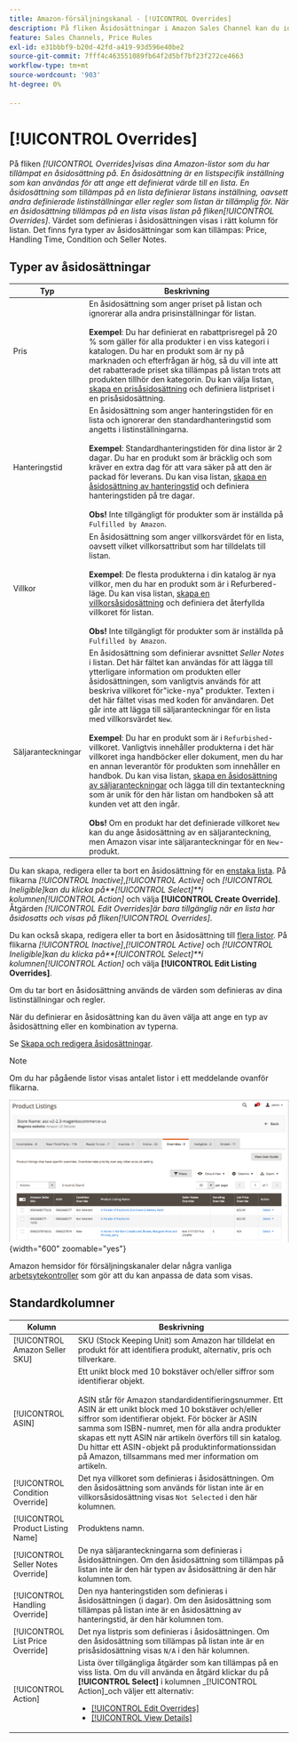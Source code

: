 ```yaml
---
title: Amazon-försäljningskanal - [!UICONTROL Overrides]
description: På fliken Åsidosättningar i Amazon Sales Channel kan du identifiera och hantera hur du tillämpar åsidosättningar i dina Amazon-listor.
feature: Sales Channels, Price Rules
exl-id: e31bbbf9-b20d-42fd-a419-93d596e40be2
source-git-commit: 7fff4c463551089fb64f2d5bf7bf23f272ce4663
workflow-type: tm+mt
source-wordcount: '903'
ht-degree: 0%

---
```


# [!UICONTROL Overrides]

På fliken _[!UICONTROL Overrides]_visas dina Amazon-listor som du har tillämpat en åsidosättning på. En åsidosättning är en listspecifik inställning som kan användas för att ange ett definierat värde till en lista. En åsidosättning som tillämpas på en lista definierar listans inställning, oavsett andra definierade listinställningar eller regler som listan är tillämplig för. När en åsidosättning tillämpas på en lista visas listan på fliken_[!UICONTROL Overrides]_. Värdet som definieras i åsidosättningen visas i rätt kolumn för listan. Det finns fyra typer av åsidosättningar som kan tillämpas: Price, Handling Time, Condition och Seller Notes.

## Typer av åsidosättningar

| Typ | Beskrivning |
|---------------|----------------------------------------------------------------------------------------------------------------------------------------------------------------------------------------------------------------------------------------------------------------------------------------------------------------------------------------------------------------------------------------------------------------------------------------------------------------------------------------------------------------------------------------------------------------------------------------------------------------------------------------------------------------------------------------------------------------------------------------------------------------------------------------------------------------------------------------------------------------------------------------------------------------------------------------------------------------------------------------------------------------------------------|
| Pris | En åsidosättning som anger priset på listan och ignorerar alla andra prisinställningar för listan. <br><br>**Exempel**: Du har definierat en rabattprisregel på 20 % som gäller för alla produkter i en viss kategori i katalogen. Du har en produkt som är ny på marknaden och efterfrågan är hög, så du vill inte att det rabatterade priset ska tillämpas på listan trots att produkten tillhör den kategorin. Du kan välja listan, [skapa en prisåsidosättning](./creating-editing-overrides.md#edit-override-single-listing) och definiera listpriset i en prisåsidosättning. |
| Hanteringstid | En åsidosättning som anger hanteringstiden för en lista och ignorerar den standardhanteringstid som angetts i listinställningarna.<br><br>**Exempel**: Standardhanteringstiden för dina listor är 2 dagar. Du har en produkt som är bräcklig och som kräver en extra dag för att vara säker på att den är packad för leverans. Du kan visa listan, [skapa en åsidosättning av hanteringstid](./creating-editing-overrides.md#edit-override-single-listing) och definiera hanteringstiden på tre dagar.<br><br>**Obs!** Inte tillgängligt för produkter som är inställda på `Fulfilled by Amazon`. |
| Villkor | En åsidosättning som anger villkorsvärdet för en lista, oavsett vilket villkorsattribut som har tilldelats till listan.<br><br>**Exempel**: De flesta produkterna i din katalog är nya villkor, men du har en produkt som är i Refurbered-läge. Du kan visa listan, [skapa en villkorsåsidosättning](./creating-editing-overrides.md#edit-override-single-listing) och definiera det återfyllda villkoret för listan.<br><br>**Obs!** Inte tillgängligt för produkter som är inställda på `Fulfilled by Amazon`. |
| Säljaranteckningar | En åsidosättning som definierar avsnittet _Seller Notes_ i listan. Det här fältet kan användas för att lägga till ytterligare information om produkten eller åsidosättningen, som vanligtvis används för att beskriva villkoret för&quot;icke-nya&quot; produkter. Texten i det här fältet visas med koden för användaren. Det går inte att lägga till säljaranteckningar för en lista med villkorsvärdet `New`. <br><br>**Exempel**: Du har en produkt som är i `Refurbished`-villkoret. Vanligtvis innehåller produkterna i det här villkoret inga handböcker eller dokument, men du har en annan leverantör för produkten som innehåller en handbok. Du kan visa listan, [skapa en åsidosättning av säljaranteckningar](./creating-editing-overrides.md#edit-override-single-listing) och lägga till din textanteckning som är unik för den här listan om handboken så att kunden vet att den ingår.<br><br>**Obs!** Om en produkt har det definierade villkoret `New` kan du ange åsidosättning av en säljaranteckning, men Amazon visar inte säljaranteckningar för en `New`-produkt. |

Du kan skapa, redigera eller ta bort en åsidosättning för en [enstaka lista](./creating-editing-overrides.md#edit-override-single-listing). På flikarna _[!UICONTROL Inactive]_,_[!UICONTROL Active]_ och _[!UICONTROL Ineligible]_kan du klicka på&#x200B;**[!UICONTROL Select]**i kolumnen_[!UICONTROL Action]_ och välja **[!UICONTROL Create Override]**. Åtgärden _[!UICONTROL Edit Overrides]_är bara tillgänglig när en lista har åsidosatts och visas på fliken_[!UICONTROL Overrides]_.

Du kan också skapa, redigera eller ta bort en åsidosättning till [flera listor](./creating-editing-overrides.md#edit-override-multiple-listings). På flikarna _[!UICONTROL Inactive]_,_[!UICONTROL Active]_ och _[!UICONTROL Ineligible]_kan du klicka på&#x200B;**[!UICONTROL Select]**i kolumnen_[!UICONTROL Action]_ och välja **[!UICONTROL Edit Listing Overrides]**.

Om du tar bort en åsidosättning används de värden som definieras av dina listinställningar och regler.

När du definierar en åsidosättning kan du även välja att ange en typ av åsidosättning eller en kombination av typerna.

Se [Skapa och redigera åsidosättningar](./creating-editing-overrides.md).

>[!NOTE]
>
>Om du har pågående listor visas antalet listor i ett meddelande ovanför flikarna.

![Fliken Åsidosättningar](assets/amazon-overrides.png){width="600" zoomable="yes"}

Amazon hemsidor för försäljningskanaler delar några vanliga [arbetsytekontroller](./workspace-controls.md) som gör att du kan anpassa de data som visas.

## Standardkolumner

| Kolumn | Beskrivning |
|------------------------------------|------------------------------------------------------------------------------------------------------------------------------------------------------------------------------------------------------------------------------------------------------------------------------------------------------------------------------------------------------------------------------------------------------------------------------------------------------------------------------------|
| [!UICONTROL Amazon Seller SKU] | SKU (Stock Keeping Unit) som Amazon har tilldelat en produkt för att identifiera produkt, alternativ, pris och tillverkare. |
| [!UICONTROL ASIN] | Ett unikt block med 10 bokstäver och/eller siffror som identifierar objekt.<br><br>ASIN står för Amazon standardidentifieringsnummer. Ett ASIN är ett unikt block med 10 bokstäver och/eller siffror som identifierar objekt. För böcker är ASIN samma som ISBN-numret, men för alla andra produkter skapas ett nytt ASIN när artikeln överförs till sin katalog. Du hittar ett ASIN-objekt på produktinformationssidan på Amazon, tillsammans med mer information om artikeln. |
| [!UICONTROL Condition Override] | Det nya villkoret som definieras i åsidosättningen. Om den åsidosättning som används för listan inte är en villkorsåsidosättning visas `Not Selected` i den här kolumnen. |
| [!UICONTROL Product Listing Name] | Produktens namn. |
| [!UICONTROL Seller Notes Override] | De nya säljaranteckningarna som definieras i åsidosättningen. Om den åsidosättning som tillämpas på listan inte är den här typen av åsidosättning är den här kolumnen tom. |
| [!UICONTROL Handling Override] | Den nya hanteringstiden som definieras i åsidosättningen (i dagar). Om den åsidosättning som tillämpas på listan inte är en åsidosättning av hanteringstid, är den här kolumnen tom. |
| [!UICONTROL List Price Override] | Det nya listpris som definieras i åsidosättningen. Om den åsidosättning som tillämpas på listan inte är en prisåsidosättning visas `N/A` i den här kolumnen. |
| [!UICONTROL Action] | Lista över tillgängliga åtgärder som kan tillämpas på en viss lista. Om du vill använda en åtgärd klickar du på **[!UICONTROL Select]** i kolumnen _[!UICONTROL Action]_och väljer ett alternativ:<ul><li>[[!UICONTROL Edit Overrides]](./creating-editing-overrides.md#edit-override-single-listing)</li><li>[[!UICONTROL View Details]](./product-listing-details.md)</li></ul> |
